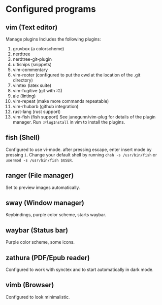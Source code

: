 # Configured programs
## vim (Text editor)
Manage plugins
Includes the following plugins:
  1. gruvbox (a colorscheme)
  2. nerdtree
  3. nerdtree-git-plugin
  4. ultisnips (snippets)
  5. vim-commentary
  6. vim-rooter (configured to put the cwd at the location of the .git directory)
  7. vimtex (latex suite)
  8. vim-fugitive (git with :G)
  9. ale (linting)
  10. vim-repeat (make more commands repeatable)
  11. vim-rhubarb (github integration)
  12. rust-lang (rust support)
  13. vim-fish (fish support)
See junegunn/vim-plug for details of the plugin manager.
Run `:PlugInstall` in vim to install the plugins.

## fish (Shell)
Configured to use vi-mode. after pressing escape, enter insert mode by pressing `i`.
Change your default shell by running
`chsh -s /usr/bin/fish` or `usermod -s /usr/bin/fish $USER`.

## ranger (File manager)
Set to preview images automatically.

## sway (Window manager)
Keybindings, purple color scheme, starts waybar.

## waybar (Status bar)
Purple color scheme, some icons.

## zathura (PDF/Epub reader)
Configured to work with synctex and to start automatically in dark mode.

## vimb (Browser)
Configured to look minimalistic.

